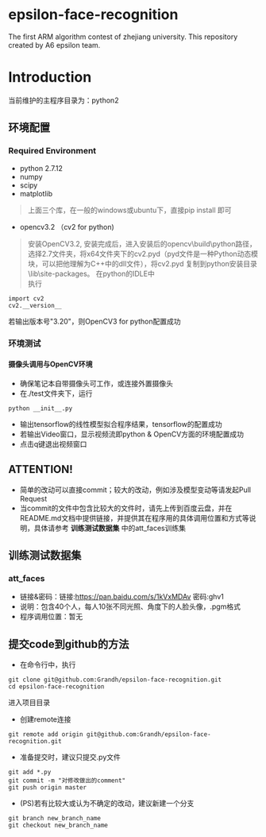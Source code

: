 # epsilon-face-recognition
The first ARM algorithm contest of zhejiang university. This repository created by A6 epsilon team.

# Introduction
当前维护的主程序目录为：python2 

## 环境配置
### Required Environment
- python 2.7.12
- numpy
- scipy
- matplotlib   
> 上面三个库，在一般的windows或ubuntu下，直接pip install 即可   
- opencv3.2 （cv2 for python)
> 安装OpenCV3.2, 安装完成后，进入安装后的opencv\build\python路径，选择2.7文件夹，将x64文件夹下的cv2.pyd（pyd文件是一种Python动态模块，可以把他理解为C++中的dll文件），将cv2.pyd 复制到python安装目录\lib\site-packages。
在python的IDLE中   
执行   
```
import cv2
cv2.__version__
```
若输出版本号"3.20"，则OpenCV3 for python配置成功

### 环境测试   
#### 摄像头调用与OpenCV环境  
- 确保笔记本自带摄像头可工作，或连接外置摄像头    
- 在./test文件夹下，运行   
```
python __init__.py
```
- 输出tensorflow的线性模型拟合程序结果，tensorflow的配置成功
- 若输出Video窗口，显示视频流即python & OpenCV方面的环境配置成功
- 点击q键退出视频窗口

## ATTENTION!
- 简单的改动可以直接commit；较大的改动，例如涉及模型变动等请发起Pull Request
- 当commit的文件中包含比较大的文件时，请先上传到百度云盘，并在README.md文档中提供链接，并提供其在程序用的具体调用位置和方式等说明，具体请参考
__训练测试数据集__
中的att_faces训练集

## 训练测试数据集
### att_faces  
- 链接&密码：链接:https://pan.baidu.com/s/1kVxMDAv  密码:ghv1        
- 说明：包含40个人，每人10张不同光照、角度下的人脸头像，.pgm格式      
- 程序调用位置：暂无     

## 提交code到github的方法    
- 在命令行中，执行
``` 
git clone git@github.com:Grandh/epsilon-face-recognition.git    
cd epsilon-face-recognition 
```
进入项目目录
- 创建remote连接    
```
git remote add origin git@github.com:Grandh/epsilon-face-recognition.git 
```
- 准备提交时，建议只提交.py文件    
```
git add *.py
git commit -m "对修改做出的comment"
git push origin master
```
- (PS)若有比较大或认为不确定的改动，建议新建一个分支    
```
git branch new_branch_name
git checkout new_branch_name
```



